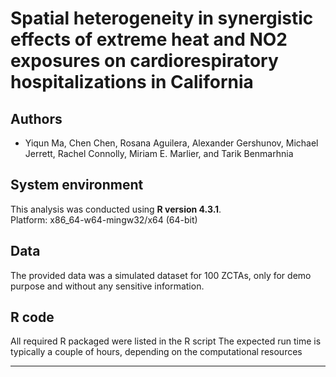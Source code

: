 # Spatial heterogeneity in synergistic effects of extreme heat and NO2 exposures on cardiorespiratory hospitalizations in California

## Authors

- Yiqun Ma, Chen Chen, Rosana Aguilera, Alexander Gershunov, Michael Jerrett, Rachel Connolly, Miriam E. Marlier, and Tarik Benmarhnia

## System environment

This analysis was conducted using **R version 4.3.1**.  
Platform: x86_64-w64-mingw32/x64 (64-bit)

## Data

The provided data was a simulated dataset for 100 ZCTAs, only for demo purpose and without any sensitive information.

## R code

All required R packaged were listed in the R script
The expected run time is typically a couple of hours, depending on the computational resources

---
